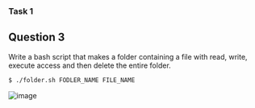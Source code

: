 
### Task 1
## Question 3

Write a bash script that makes a folder containing a file with read, write, execute access and then delete the entire folder.

```bash
$ ./folder.sh FODLER_NAME FILE_NAME
```

![image](https://user-images.githubusercontent.com/34541656/173184184-2ea04eff-8faf-4f86-acfe-4e052e682325.png)
